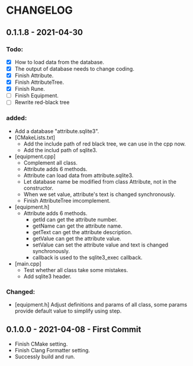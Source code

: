 # CHANGELOG

## 0.1.1.8 - 2021-04-30

### Todo:
- [x] How to load data from the database.
- [x] The output of database needs to change coding.
- [x] Finish Attribute.
- [x] Finish AttributeTree.
- [x] Finish Rune.
- [ ] Finish Equipment.
- [ ] Rewrite red-black tree

### added:
- Add a database "attribute.sqlite3".
- [CMakeLists.txt]
  - Add the include path of red black tree, we can use in the cpp now.
  - Add the includ path of sqlite3.
- [equipment.cpp]
  - Complement all class.
  - Attribute adds 6 methods.
  - Attribute can load data from attribute.sqlite3.
  - Let database name be modified from class Attribute, not in the constructor.
  - When we set value, attribute's text is changed synchronously.
  - Finish AttributeTree imcomplement.
- [equipment.h] 
    - Attribute adds 6 methods.
        - getId can get the attribute number.
        - getName can get the attribute name.
        - getText can get the attribute description.
        - getValue can get the attribute value.
        - setValue can set the attribute value and text is changed synchronously.
        - callback is used to the sqlite3_exec callback.
- [main.cpp] 
  - Test whether all class take some mistakes.
  - Add sqlite3 header.

### Changed:
- [equipment.h] Adjust definitions and params of all class, some params provide default value to simplify using step.

## 0.1.0.0 - 2021-04-08 - First Commit
- Finish CMake setting.
- Finish Clang Formatter setting.
- Successly build and run. 